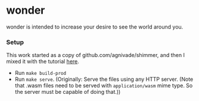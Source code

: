 # wonder 

wonder is intended to increase your desire to see the world around you.

### Setup

This work started as a copy of github.com/agnivade/shimmer, and then I mixed it with the tutorial [here](https://developer.mozilla.org/en-US/docs/Web/Guide/Audio_and_video_manipulation). 

- Run `make build-prod`
- Run `make serve`. (Originally: Serve the files using any HTTP server. (Note that .wasm files need to be served with `application/wasm` mime type. So the server must be capable of doing that.))
